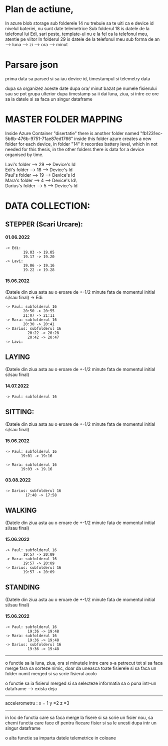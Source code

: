 # Plan de actiune,
 In azure blob storage sub folderele 14 nu trebuie sa te uiti ca e device id  nivelul bateriei, nu sunt date telemetrice
 Sub folderul 18 is datele de la telefonul lui Edi, sari peste, template-ul nu e la fel ca la telefonul meu, atentie pe viitor
 In folderul 29 is datele de la telefonul meu sub forma de an --> luna --> zi --> ora --> minut

 # Parsare json
 prima data sa parsed si sa iau device id, timestampul si telemetry data

 dupa sa organizez aceste date dupa ora/ minut bazat pe numele fisierului sau se pot grupa ulterior dupa timestamp
 sa ii dai luna, ziua, si intre ce ore sa ia datele si sa faca un singur dataframe
# MASTER FOLDER MAPPING
Inside Azure Container "disertatie" there is another folder named "fb1231ec-5b6b-476b-9751-71ae87ed1766"
inside this folder azure creates a new folder for each device, in folder "14" it recordes battery level, 
which in not needed for this thesis, in the other folders there is data for a device organised by time.

Lavi's folder --> 29 --> Device's Id\
Edi's folder  --> 18 --> Device's Id\
Paul's folder --> 19 --> Device's Id\
Mara's folder --> 4 --> Device's Id\    
Darius's folder --> 5 --> Device's Id
# DATA COLLECTION:
 ## STEPPER (Scari Urcare):

#### **01.06.2022**
    -> Edi: 
            19.03 -> 19.05
            19.17 -> 19.20
    -> Lavi: 
            19.06 -> 19.16
            19.22 -> 19.28
#### **15.06.2022**
(Datele din ziua asta au o eroare de +-1/2 minute 
fata de momentul initial si/sau final)
    -> Edi:

    -> Paul: subfolderul 16
            20:50 -> 20:55
            21:07 -> 21:11
    -> Mara: subfolderul 16
            20:30 -> 20:41
    -> Darius: subfolderul 16
              20:22 -> 20:28
              20:42 -> 20:47
    -> Lavi: 
 ## LAYING
 (Datele din ziua asta au o eroare de +-1/2 minute 
fata de momentul initial si/sau final)
#### **14.07.2022**
    -> Paul: subfolderul 16
    

 ## SITTING:
(Datele din ziua asta au o eroare de +-1/2 minute 
fata de momentul initial si/sau final)
 #### **15.06.2022**
    -> Paul: subfolderul 16
           19:01 -> 19:16
    
    -> Mara: subfolderul 16
           19:03 -> 19.16
 #### **03.08.2022**
    -> Darius: subfolderul 16
             17:48 -> 17:58
            

 ## WALKING
(Datele din ziua asta au o eroare de +-1/2 minute 
fata de momentul initial si/sau final)
 #### **15.06.2022**

    -> Paul: subfolderul 16
            19:57 -> 20:09
    -> Mara: subfolderul 16
            19:57 -> 20:09
    -> Darius: subfolderul 16
            19:57 -> 20:09
    
 ## STANDING
(Datele din ziua asta au o eroare de +-1/2 minute 
fata de momentul initial si/sau final)
 #### **15.06.2022**

    -> Paul: subfolderul 16
              19:36 -> 19:48
    -> Mara: subfolderul 16
              19:36 -> 19:48
    -> Darius: subfolderul 16
              19:36 -> 19:48


_________________
o functie sa ia luna, ziua, ora si minutele intre care s-a petrecut tot si sa faca merge fara sa sorteze nimic, doar da uneasca toate fisierele si sa faca un folder numit merged si sa scrie fisierul acolo

o functie sa ia fisierul merged si sa selecteze informatia sa o puna intr-un dataframe --> exista deja 

_______________________________________________
 accelerometru :
 x  = 1
 y =2 
 z =3
__________________________________________________________
in loc de functia care sa faca merge la fisere si sa scrie un fisier nou, 
sa chemi functia care face df pentru fiecare fisier si sa le unesti dupa 
intr un singur dataframe

o alta functie sa imparta datele telemetrice in coloane 